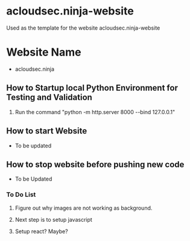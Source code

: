 # acloudsec.ninja-website
Used as the template for the website acloudsec.ninja-website
# Website Name 
 - acloudsec.ninja

## How to Startup local Python Environment for Testing and Validation

1. Run the command "python -m http.server 8000 --bind 127.0.0.1"

## How to start Website

- To be updated

## How to stop website before pushing new code 

- To be Updated


### To Do List
1. Figure out why images are not working as background.

2. Next step is to setup javascript 

3. Setup react? Maybe?
